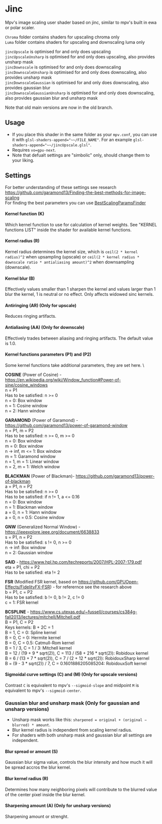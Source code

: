 # Jinc
Mpv's image scaling user shader based on jinc, similar to mpv's built in ewa or polar scaler.

`Chroma` folder contains shaders for upscaling chroma only \
`Luma` folder contains shaders for upscaling and downscaling luma only

`jincUpscale` is optimised for and only does upscaling\
`jincUpscaleUnsharp` is optimised for and only does upscaling, also provides unsharp mask\
`jincDownscale` is optimised for and only does downscaling\
`jincDownscaleUnsharp` is optimised for and only does downscaling, also provides unsharp mask\
`jincDownscaleGaussian` is optimised for and only does downscaling, also provides gaussian blur\
`jincDownscaleGaussianUnsharp` is optimised for and only does downscaling, also provides gaussian blur and unsharp mask

Note that old main versions are now in the old branch.

## Usage
- If you place this shader in the same folder as your `mpv.conf`, you can use it with `glsl-shaders-append="~~/FILE_NAME"`. For an example `glsl-shaders-append="~~/jincUpscale.glsl"`.
- Requires `vo=gpu-next`.
- Note that defualt settings are "simbolic" only, should change them to your liking.

## Settings
For better understanding of these settings see research https://github.com/garamond13/Finding-the-best-methods-for-image-scaling  
For finding the best parameters you can use [BestScalingParamsFinder](https://github.com/garamond13/BestScalingParamsFinder)

#### Kernel function (K)
Which kernel function to use for calculation of kernel weights. See "KERNEL functions LIST" inside the shader for available kernel functions.

#### Kernel radius (R)
Kernel radius determines the kernel size, which is `ceil(2 * kernel radius)^2` when upsampling (upscale) or `ceil(2 * kernel radius * downscale ratio * antialiasing amount)^2` when downsampling (downscale).

#### Kernel blur (B)
Effectively values smaller than 1 sharpen the kernel and values larger than 1 blur the kernel, 1 is neutral or no effect. Only affects widowed sinc kernels.

#### Antiringing (AR) (Only for upscale)
Reduces ringing artifacts.

#### Antialiasing (AA) (Only for downscale)
Effectively trades between aliasing and ringing artifacts. The default value is 1.0.

#### Kernel functions parameters (P1) and (P2)
Some kernel functions take additional parameters, they are set here. \

**COSINE** (Power of Cosine) - https://en.wikipedia.org/wiki/Window_function#Power-of-sine/cosine_windows \
n = P1  
Has to be satisfied: n >= 0  
n = 0: Box window  
n = 1: Cosine window  
n = 2: Hann window  

**GARAMOND** (Power of Garamond) - https://github.com/garamond13/power-of-garamond-window \
n = P1, m = P2  
Has to be satisfied: n >= 0, m >= 0  
n = 0: Box window  
m = 0: Box window  
n -> inf, m <= 1: Box window  
m = 1: Garamond window  
n = 1, m = 1: Linear window  
n = 2, m = 1: Welch window  

**BLACKMAN** (Power of Blackman)- https://github.com/garamond13/power-of-blackman \
a = P1, n = P2  
Has to be satisfied: n >= 0  
Has to be satisfied: if n != 1, a <= 0.16  
n = 0: Box window  
n = 1: Blackman window  
a = 0, n = 1: Hann window  
a = 0, n = 0.5: Cosine window  

**GNW** (Generalized Normal Window) - https://ieeexplore.ieee.org/document/6638833 \
s = P1, n = P2  
Has to be satisfied: s != 0, n >= 0  
n -> inf: Box window  
n = 2: Gaussian window  

**SAID** - https://www.hpl.hp.com/techreports/2007/HPL-2007-179.pdf \
eta = P1, chi = P2  
Has to be satisfied: eta != 2  

**FSR** (Modified FSR kernel, based on https://github.com/GPUOpen-Effects/FidelityFX-FSR) - for referernce see the research above \
b = P1, c = P2  
Has to be satisfied: b != 0, b != 2, c != 0  
c = 1: FSR kernel  

**BCSPLINE** - https://www.cs.utexas.edu/~fussell/courses/cs384g-fall2013/lectures/mitchell/Mitchell.pdf  
B = P1, C = P2  
Keys kernels: B + 2C = 1  
B = 1, C = 0: Spline kernel  
B = 0, C = 0: Hermite kernel  
B = 0, C = 0.5: Catmull-Rom kernel  
B = 1 / 3, C = 1 / 3: Mitchell kernel  
B = 12 / (19 + 9 * sqrt(2)), C = 113 / (58 + 216 * sqrt(2)): Robidoux kernel  
B = 6 / (13 + 7 * sqrt(2)), C = 7 / (2 + 12 * sqrt(2)): RobidouxSharp kernel  
B = (9 - 3 * sqrt(2)) / 7, C = 0.1601886205085204: RobidouxSoft kernel  

#### Sigmoidal curve settings (C) and (M) (Only for upscale versions)
Contrast `C` is equivalent to mpv's `--sigmoid-slope` and midpoint `M` is equivalent to mpv's `--sigmoid-center`.

### Gaussian blur and unsharp mask (Only for gaussian and unsharp versions)
- Unsharp mask works like this: `sharpened = original + (original − blurred) * amount`.
- Blur kernel radius is independent from scaling kernel radius.
- For shaders with both unsharp mask and gaussian blur all settings are independent.

#### Blur spread or amount (S)
Gaussian blur sigma value, controls the blur intensity and how much it will be spread accros the blur kernel.

#### Blur kernel radius (R)
Determines how many neighboring pixels will contribute to the blurred value of the center pixel inside the blur kernel.

#### Sharpening amount (A) (Only for unsharp versions)
Sharpening amount or strenght.
